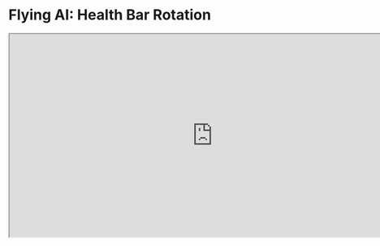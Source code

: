 # Flying AI: Health Bar Rotation

<p><iframe title="YouTube video player" src="https://www.youtube.com/embed/1Wmbz2Q4-v8?si=1dcfkMxu91ogNor5" width="800" height="400" allowfullscreen="allowfullscreen" allow="accelerometer; autoplay; clipboard-write; encrypted-media; gyroscope; picture-in-picture; web-share"></iframe></p>